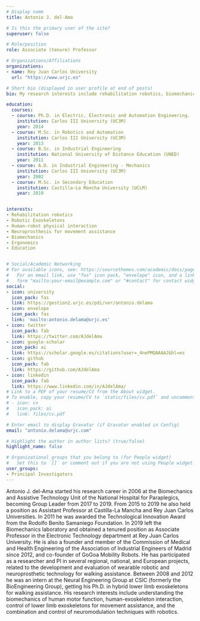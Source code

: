```yaml
---
# Display name
title: Antonio J. del-Ama

# Is this the primary user of the site?
superuser: false

# Role/position
role: Associate (tenure) Professor

# Organizations/Affiliations
organizations:
- name: Rey Juan Carlos University
  url: "https://www.urjc.es"

# Short bio (displayed in user profile at end of posts)
bio: My research interests include rehabilitation robotics, biomechanics, neuroprosthesis for movement assistance and evaluation of human-robot interaction amongst others.

education:
  courses:
  - course: Ph.D. in Electric, Electronic and Automation Engineering.
    institution: Carlos III University (UC3M)
    year: 2014
  - course: M.Sc. in Robotics and Automation
    institution: Carlos III University (UC3M)
    year: 2013
  - course: B.Sc. in Industrial Engineering
    institution: National University of Distance Education (UNED)
    year: 2011
  - course: A.D. in Industrial Engineering - Mechanics
    institution: Carlos III University (UC3M)
    year: 2002
  - course: M.Sc. in Secondary Education
    institution: Castilla-La Mancha University (UCLM)
    year: 2019


interests:
- Rehabilitation robotics
- Robotic Exoskeletons
- Human-robot physical interaction
- Neuroprosthesis for movement assistance
- Biomechanics
- Ergonomics
- Education


# Social/Academic Networking
# For available icons, see: https://sourcethemes.com/academic/docs/page-builder/#icons
#   For an email link, use "fas" icon pack, "envelope" icon, and a link in the
#   form "mailto:your-email@example.com" or "#contact" for contact widget.
social:
- icon: university
  icon_pack: fas
  link: https://gestion2.urjc.es/pdi/ver/antonio.delama
- icon: envelope
  icon_pack: fas
  link: 'mailto:antonio.delama@urjc.es'
- icon: twitter
  icon_pack: fab
  link: https://twitter.com/AJdelAma
- icon: google-scholar
  icon_pack: ai
  link: https://scholar.google.es/citations?user=_4nePMQAAAAJ&hl=es
- icon: github
  icon_pack: fab
  link: https://github.com/AJdelAma
- icon: linkedin
  icon_pack: fab
  link: https://www.linkedin.com/in/AJdelAma/
# Link to a PDF of your resume/CV from the About widget.
# To enable, copy your resume/CV to `static/files/cv.pdf` and uncomment the lines below.
# - icon: cv
#   icon_pack: ai
#   link: files/cv.pdf

# Enter email to display Gravatar (if Gravatar enabled in Config)
email: "antonio.delama@urjc.com"

# Highlight the author in author lists? (true/false)
highlight_name: false

# Organizational groups that you belong to (for People widget)
#   Set this to `[]` or comment out if you are not using People widget.
user_groups:
- Principal Investigators
---
```

Antonio J. del-Ama started his research career in 2006 at the Biomechanics and Assistive Technology Unit of the National Hospital for Paraplegics, becoming Group Leader from 2017 to 2019. From 2015 to 2019 he also held a position as Assistant Professor at Castilla-La Mancha and Rey Juan Carlos Universities. In 2011 he was awarded the Technological Innovation Award from the Rodolfo Benito Samaniego Foundation. In 2019 left the Biomechanics laboratory and obtained a tenured position as Associate Professor in the Electronic Technology department at Rey Juan Carlos University. He is also a founder and member of the Commission of Medical and Health Engineering of the Association of Industrial Engineers of Madrid since 2012, and co-founder of GoGoa Mobility Robots. He has participated as a researcher and PI in several regional, national, and European projects, related to the development and evaluation of wearable robotic and neuroprosthetic technology for walking assistance.  Between 2008 and 2012 he was an intern at the Neural Engineering Group at CSIC (formerly the BioEngineering Group), getting his Ph.D. in hybrid lower limb exoskeletons for walking assistance. 
His research interests include understanding the biomechanics of human motor function, human-exoskeleton interaction, control of lower limb exoskeletons for movement assistance, and the combination and control of neuromodulation techniques with robotics.



